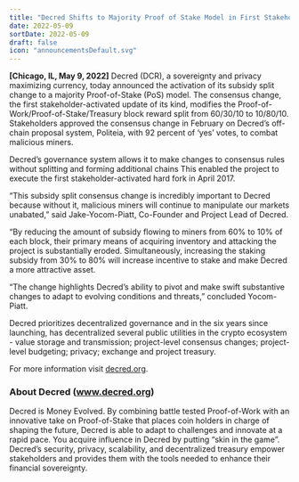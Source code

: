 ```yaml
---
title: "Decred Shifts to Majority Proof of Stake Model in First Stakeholder-Activated Change of its Kind"
date: 2022-05-09
sortDate: 2022-05-09
draft: false
icon: "announcementsDefault.svg"
---
```


**[Chicago, IL, May 9, 2022]** Decred (DCR), a sovereignty and privacy
maximizing currency, today announced the activation of its subsidy split change
to a majority Proof-of-Stake (PoS) model. The consensus change, the first
stakeholder-activated update of its kind, modifies the
Proof-of-Work/Proof-of-Stake/Treasury block reward split from 60/30/10 to
10/80/10. Stakeholders approved the consensus change in February on Decred’s
off-chain proposal system, Politeia, with 92 percent of ‘yes’ votes, to combat
malicious miners.

Decred’s governance system allows it to make changes to consensus rules without
splitting and forming additional chains This enabled the project to execute the
first stakeholder-activated hard fork in April 2017.

“This subsidy split consensus change is incredibly important to Decred because
without it, malicious miners will continue to manipulate our markets unabated,”
said Jake-Yocom-Piatt, Co-Founder and Project Lead of Decred.

“By reducing the amount of subsidy flowing to miners from 60% to 10% of each
block, their primary means of acquiring inventory and attacking the project is
substantially eroded. Simultaneously, increasing the staking subsidy from 30% to
80% will increase incentive to stake and make Decred a more attractive asset.

“The change highlights Decred’s ability to pivot and make swift substantive
changes to adapt to evolving conditions and threats,” concluded Yocom-Piatt.

Decred prioritizes decentralized governance and in the six years since
launching, has decentralized several public utilities in the crypto ecosystem -
value storage and transmission; project-level consensus changes; project-level
budgeting; privacy; exchange and project treasury.

For more information visit [decred.org](https://decred.org).

### About Decred (www.decred.org)

Decred is Money Evolved. By combining battle tested Proof-of-Work with an
innovative take on Proof-of-Stake that places coin holders in charge of shaping
the future, Decred is able to adapt to challenges and innovate at a rapid pace.
You acquire influence in Decred by putting “skin in the game”. Decred’s
security, privacy, scalability, and decentralized treasury empower stakeholders
and provides them with the tools needed to enhance their financial sovereignty.

